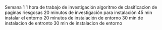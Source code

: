 Semana 1
1 hora de trabajo de investigación algoritmo de clasificacion de paginas riesgosas
20 minutos de investigación para instalación
45 min instalar el entorno
20 minutos de instalación de entorno
30 min de instalacion de entronto
30 min de instalacion de entorno

